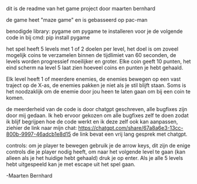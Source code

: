 dit is de readme van het game project door maarten bernhard

de game heet "maze game" en is gebasseerd op pac-man

benodigde library: pygame
om pygame te installeren voor je de volgende code in bij cmd:
pip install pygame

het spel heeft 5 levels met 1 of 2 doelen per level, het doel is om zoveel mogelijk coins te verzamelen
binnen de tijdlimiet van 60 seconden, de levels worden progressief moeilijker en groter.
Elke coin geeft 10 punten, het eind scherm na level 5 laat zien hoeveel coins en punten je hebt gehaald.

Elk level heeft 1 of meerdere enemies, de enemies bewegen op een vast traject op de X-as,
de enemies pakken je niet als je stil blijft staan.
Soms is het noodzaklijk om de enemie door jou heen te laten gaan om bij een coin te komen.

de meerderheid van de code is door chatgpt geschreven, alle bugfixes zijn door mij gedaan.
Ik heb ervoor gekozen om alle bugfixes zelf te doen zodat ik blijf begrijpen hoe de code werkt en ik deze zelf ook kan aanpassen,
ziehier de link naar mijn chat: https://chatgpt.com/share/67a8a6e3-13cc-800b-9997-46adcb1e8d15
de link bevat een vrij lang gesprek met chatgpt.

controls:
om je player te bewegen gebruik je de arrow keys, dit zijn de enige controls die je player nodig heeft, 
om naar het volgende level te gaan (kan alleen als je het huidige hebt gehaald) druk je op enter.
Als je alle 5 levels hebt uitgespeeld kan je met escape uit het spel gaan.

-Maarten Bernhard

